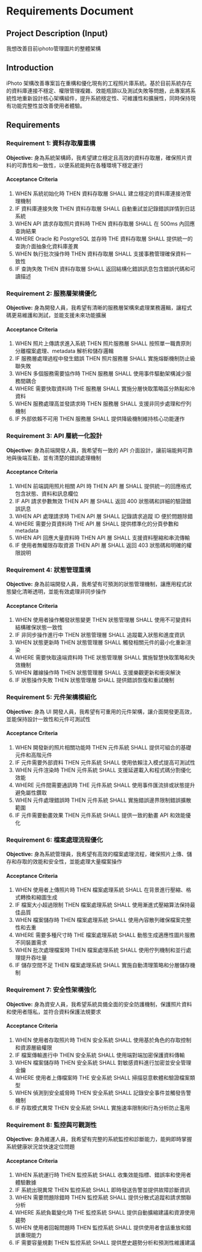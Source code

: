 # Requirements Document

## Project Description (Input)
我想改善目前iphoto管理圖片的整體架構

## Introduction
iPhoto 架構改善專案旨在重構和優化現有的工程照片庫系統。基於目前系統存在的資料庫連接不穩定、權限管理複雜、效能瓶頸以及測試失敗等問題，此專案將系統性地重新設計核心架構組件，提升系統穩定性、可維護性和擴展性，同時保持現有功能完整性並改善使用者體驗。

## Requirements

### Requirement 1: 資料存取層重構
**Objective:** 身為系統架構師，我希望建立穩定且高效的資料存取層，確保照片資料的可靠性和一致性，以便系統能夠在各種環境下穩定運行

#### Acceptance Criteria
1. WHEN 系統初始化時 THEN 資料存取層 SHALL 建立穩定的資料庫連接池管理機制
2. IF 資料庫連接失敗 THEN 資料存取層 SHALL 自動重試並記錄錯誤詳情到日誌系統
3. WHEN API 請求存取照片資料時 THEN 資料存取層 SHALL 在 500ms 內回應查詢結果
4. WHERE Oracle 和 PostgreSQL 並存時 THE 資料存取層 SHALL 提供統一的查詢介面抽象化資料庫差異
5. WHEN 執行批次操作時 THEN 資料存取層 SHALL 支援事務管理確保資料一致性
6. IF 查詢失敗 THEN 資料存取層 SHALL 返回結構化錯誤訊息包含錯誤代碼和可讀描述

### Requirement 2: 服務層架構優化
**Objective:** 身為開發人員，我希望有清晰的服務層架構來處理業務邏輯，讓程式碼更易維護和測試，並能支援未來功能擴展

#### Acceptance Criteria
1. WHEN 照片上傳請求進入系統 THEN 照片服務層 SHALL 按照單一職責原則分離檔案處理、metadata 解析和儲存邏輯
2. IF 服務層處理過程中發生錯誤 THEN 照片服務層 SHALL 實施熔斷機制防止級聯失敗
3. WHEN 多個服務需要協作時 THEN 服務層 SHALL 使用事件驅動架構減少服務間耦合
4. WHERE 需要快取資料時 THE 服務層 SHALL 實施分層快取策略區分熱點和冷資料
5. WHEN 服務處理高並發請求時 THEN 服務層 SHALL 支援非同步處理和佇列機制
6. IF 外部依賴不可用 THEN 服務層 SHALL 提供降級機制維持核心功能運作

### Requirement 3: API 層統一化設計
**Objective:** 身為前端開發人員，我希望有一致的 API 介面設計，讓前端能夠可靠地與後端互動，並有清楚的錯誤處理機制

#### Acceptance Criteria
1. WHEN 前端調用照片相關 API 時 THEN API 層 SHALL 提供統一的回應格式包含狀態、資料和訊息欄位
2. IF API 請求參數無效 THEN API 層 SHALL 返回 400 狀態碼和詳細的驗證錯誤訊息
3. WHEN API 處理請求時 THEN API 層 SHALL 記錄請求追蹤 ID 便於問題除錯
4. WHERE 需要分頁資料時 THE API 層 SHALL 提供標準化的分頁參數和 metadata
5. WHEN API 回應大量資料時 THEN API 層 SHALL 支援資料壓縮和串流傳輸
6. IF 使用者無權限存取資源 THEN API 層 SHALL 返回 403 狀態碼和明確的權限說明

### Requirement 4: 狀態管理重構
**Objective:** 身為前端開發人員，我希望有可預測的狀態管理機制，讓應用程式狀態變化清晰透明，並能有效處理非同步操作

#### Acceptance Criteria
1. WHEN 使用者操作觸發狀態變更 THEN 狀態管理層 SHALL 使用不可變資料結構確保狀態一致性
2. IF 非同步操作進行中 THEN 狀態管理層 SHALL 追蹤載入狀態和進度資訊
3. WHEN 狀態更新時 THEN 狀態管理層 SHALL 觸發相關元件的最小化重新渲染
4. WHERE 需要快取遠端資料時 THE 狀態管理層 SHALL 實施智慧快取策略和失效機制
5. WHEN 離線操作時 THEN 狀態管理層 SHALL 支援樂觀更新和衝突解決
6. IF 狀態操作失敗 THEN 狀態管理層 SHALL 提供錯誤恢復和重試機制

### Requirement 5: 元件架構模組化
**Objective:** 身為 UI 開發人員，我希望有可重用的元件架構，讓介面開發更高效，並能保持設計一致性和元件可測試性

#### Acceptance Criteria
1. WHEN 開發新的照片相關功能時 THEN 元件系統 SHALL 提供可組合的基礎元件和高階元件
2. IF 元件需要外部資料 THEN 元件系統 SHALL 使用依賴注入模式提高可測試性
3. WHEN 元件渲染時 THEN 元件系統 SHALL 支援延遲載入和程式碼分割優化效能
4. WHERE 元件間需要通訊時 THE 元件系統 SHALL 使用事件匯流排或狀態提升避免屬性鑽取
5. WHEN 元件處理錯誤時 THEN 元件系統 SHALL 實施錯誤邊界限制錯誤擴散範圍
6. IF 元件需要動畫效果 THEN 元件系統 SHALL 提供一致的動畫 API 和效能優化

### Requirement 6: 檔案處理流程優化
**Objective:** 身為系統管理員，我希望有高效的檔案處理流程，確保照片上傳、儲存和存取的效能和安全性，並能處理大量檔案操作

#### Acceptance Criteria
1. WHEN 使用者上傳照片時 THEN 檔案處理系統 SHALL 在背景進行壓縮、格式轉換和縮圖生成
2. IF 檔案大小超過限制 THEN 檔案處理系統 SHALL 使用漸進式壓縮算法保持最佳品質
3. WHEN 檔案儲存時 THEN 檔案處理系統 SHALL 使用內容散列確保檔案完整性和去重
4. WHERE 需要多種尺寸時 THE 檔案處理系統 SHALL 動態生成適應性圖片服務不同裝置需求
5. WHEN 批次處理檔案時 THEN 檔案處理系統 SHALL 使用佇列機制和並行處理提升吞吐量
6. IF 儲存空間不足 THEN 檔案處理系統 SHALL 實施自動清理策略和分層儲存機制

### Requirement 7: 安全性架構強化
**Objective:** 身為資安人員，我希望系統具備全面的安全防護機制，保護照片資料和使用者隱私，並符合資料保護法規要求

#### Acceptance Criteria
1. WHEN 使用者存取照片時 THEN 安全系統 SHALL 使用基於角色的存取控制和資源層級權限
2. IF 檔案傳輸進行中 THEN 安全系統 SHALL 使用端對端加密保護資料傳輸
3. WHEN 檔案儲存時 THEN 安全系統 SHALL 對敏感資料進行加密並安全管理金鑰
4. WHERE 使用者上傳檔案時 THE 安全系統 SHALL 掃描惡意軟體和驗證檔案類型
5. WHEN 偵測到安全威脅時 THEN 安全系統 SHALL 記錄安全事件並觸發告警機制
6. IF 存取模式異常 THEN 安全系統 SHALL 實施速率限制和行為分析防止濫用

### Requirement 8: 監控與可觀測性
**Objective:** 身為維運人員，我希望有完整的系統監控和診斷能力，能夠即時掌握系統健康狀況並快速定位問題

#### Acceptance Criteria
1. WHEN 系統運行時 THEN 監控系統 SHALL 收集效能指標、錯誤率和使用者體驗數據
2. IF 系統出現異常 THEN 監控系統 SHALL 即時發送告警並提供故障診斷資訊
3. WHEN 需要問題除錯時 THEN 監控系統 SHALL 提供分散式追蹤和請求關聯分析
4. WHERE 系統負載變化時 THE 監控系統 SHALL 提供自動擴縮建議和資源使用趨勢
5. WHEN 使用者回報問題時 THEN 監控系統 SHALL 提供使用者會話重放和錯誤重現能力
6. IF 需要容量規劃 THEN 監控系統 SHALL 提供歷史趨勢分析和預測性維護建議